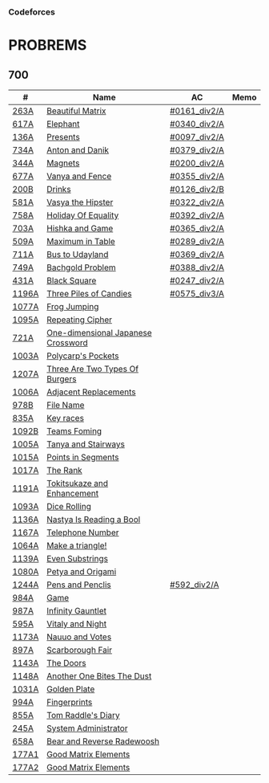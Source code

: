 ### Codeforces

# PROBREMS

## 700

| # | Name | AC | Memo |
| --- | --- | --- | --- |
| [263A](https://codeforces.com/problemset/problem/263/A) |[Beautiful Matrix](https://codeforces.com/problemset/problem/263/A) |[#0161_div2/A](https://github.com/takahironakamori/Codeforces/tree/master/Submissions/%230161_div2/A) ||
| [617A](https://codeforces.com/problemset/problem/617/A) |[Elephant](https://codeforces.com/problemset/problem/617/A) |[#0340_div2/A](https://github.com/takahironakamori/Codeforces/tree/master/Submissions/%230340_div2/A) | |
| [136A](https://codeforces.com/problemset/problem/136/A) |[Presents](https://codeforces.com/problemset/problem/136/A) |[#0097_div2/A](https://github.com/takahironakamori/Codeforces/tree/master/Submissions/%230097_div2/A) | |
| [734A](https://codeforces.com/problemset/problem/734/A) |[Anton and Danik](https://codeforces.com/problemset/problem/734/A) |[#0379_div2/A](https://github.com/takahironakamori/Codeforces/tree/master/Submissions/%230379_div2/A) | |
| [344A](https://codeforces.com/problemset/problem/344/A) |[Magnets](https://codeforces.com/problemset/problem/344/A) |[#0200_div2/A](https://github.com/takahironakamori/Codeforces/tree/master/Submissions/%230200_div2/A) | |
| [677A](https://codeforces.com/problemset/problem/677/A) |[Vanya and Fence](https://codeforces.com/problemset/problem/677/A) |[#0355_div2/A](https://github.com/takahironakamori/Codeforces/tree/master/Submissions/%230355_div2/A) | |
| [200B](https://codeforces.com/problemset/problem/200/B) |[Drinks](https://codeforces.com/problemset/problem/200/B) |[#0126_div2/B](https://github.com/takahironakamori/Codeforces/tree/master/Submissions/%230126_div2/B) | |
| [581A](https://codeforces.com/problemset/problem/581/A) |[Vasya the Hipster](https://codeforces.com/problemset/problem/581/A) |[#0322_div2/A](https://github.com/takahironakamori/Codeforces/tree/master/Submissions/%230322_div2/A) | |
| [758A](https://codeforces.com/problemset/problem/758/A) |[Holiday Of Equality](https://codeforces.com/problemset/problem/758/A) |[#0392_div2/A](https://github.com/takahironakamori/Codeforces/tree/master/Submissions/%230392_div2/A) | |
| [703A](https://codeforces.com/problemset/problem/703/A) |[Hishka and Game](https://codeforces.com/problemset/problem/703/A) |[#0365_div2/A](https://github.com/takahironakamori/Codeforces/tree/master/Submissions/%230365_div2/A) | |
| [509A](https://codeforces.com/problemset/problem/509/A) |[Maximum in Table](https://codeforces.com/problemset/problem/509/A) |[#0289_div2/A](https://github.com/takahironakamori/Codeforces/tree/master/Submissions/%230289_div2/A) | |
| [711A](https://codeforces.com/problemset/problem/711/A) |[Bus to Udayland](https://codeforces.com/problemset/problem/711/A) |[#0369_div2/A](https://github.com/takahironakamori/Codeforces/tree/master/Submissions/%230369_div2/A) | |
| [749A](https://codeforces.com/problemset/problem/749/A) |[Bachgold Problem](https://codeforces.com/problemset/problem/749/A) |[#0388_div2/A](https://github.com/takahironakamori/Codeforces/tree/master/Submissions/%230388_div2/A) | |
| [431A](https://codeforces.com/problemset/problem/431/A) |[Black Square](https://codeforces.com/problemset/problem/431/A) |[#0247_div2/A](https://github.com/takahironakamori/Codeforces/tree/master/Submissions/%230247_div2/A) | |
| [1196A](https://codeforces.com/problemset/problem/1196/A) |[Three Piles of Candies](https://codeforces.com/problemset/problem/1196/A) |[#0575_div3/A](https://github.com/takahironakamori/Codeforces/tree/master/Submissions/%230575_div3/A) | |
| [1077A](https://codeforces.com/problemset/problem/1077/A) |[Frog Jumping](https://codeforces.com/problemset/problem/1077/A) | | |
| [1095A](https://codeforces.com/problemset/problem/1095/A) |[Repeating Cipher](https://codeforces.com/problemset/problem/1095/A) | | |
| [721A](https://codeforces.com/problemset/problem/721/A) |[One-dimensional Japanese Crossword](https://codeforces.com/problemset/problem/721/A) | | |
| [1003A](https://codeforces.com/problemset/problem/1003/A) |[Polycarp's Pockets](https://codeforces.com/problemset/problem/1003/A) | | |
| [1207A](https://codeforces.com/problemset/problem/1207/A) |[Three Are Two Types Of Burgers](https://codeforces.com/problemset/problem/1207/A) | | |
| [1006A](https://codeforces.com/problemset/problem/1006/A) |[Adjacent Replacements](https://codeforces.com/problemset/problem/1006/A) | | |
| [978B](https://codeforces.com/problemset/problem/978/B) |[File Name](https://codeforces.com/problemset/problem/978/B) | | |
| [835A](https://codeforces.com/problemset/problem/835/A) |[Key races](https://codeforces.com/problemset/problem/835/A) | | |
| [1092B](https://codeforces.com/problemset/problem/1092/B) |[Teams Foming](https://codeforces.com/problemset/problem/1092/B) | | |
| [1005A](https://codeforces.com/problemset/problem/1005/A) |[Tanya and Stairways](https://codeforces.com/problemset/problem/1005/A) | | |
| [1015A](https://codeforces.com/problemset/problem/1015/A) |[Points in Segments](https://codeforces.com/problemset/problem/1015/A) | | |
| [1017A](https://codeforces.com/problemset/problem/1017/A) |[The Rank](https://codeforces.com/problemset/problem/1017/A) | | |
| [1191A](https://codeforces.com/problemset/problem/1191/A) |[Tokitsukaze and Enhancement](https://codeforces.com/problemset/problem/1191/A) | | |
| [1093A](https://codeforces.com/problemset/problem/1093/A) |[Dice Rolling](https://codeforces.com/problemset/problem/1093/A) | | |
| [1136A](https://codeforces.com/problemset/problem/1136/A) |[Nastya Is Reading a Bool](https://codeforces.com/problemset/problem/1136/A) | | |
| [1167A](https://codeforces.com/problemset/problem/1167/A) |[Telephone Number](https://codeforces.com/problemset/problem/1167/A) | | |
| [1064A](https://codeforces.com/problemset/problem/1064/A) |[Make a triangle!](https://codeforces.com/problemset/problem/1064/A) | | |
| [1139A](https://codeforces.com/problemset/problem/1139/A) |[Even Substrings](https://codeforces.com/problemset/problem/1139/A) | | |
| [1080A](https://codeforces.com/problemset/problem/1080/A) |[Petya and Origami](https://codeforces.com/problemset/problem/1080/A) | | |
| [1244A](https://codeforces.com/problemset/problem/1244/A) |[Pens and Penclis](https://codeforces.com/problemset/problem/1244/A) |[#592_div2/A](https://github.com/takahironakamori/Codeforces/tree/master/Submissions/%23592_div2/A)| |
| [984A](https://codeforces.com/problemset/problem/984/A) |[Game](https://codeforces.com/problemset/problem/984/A) | | |
| [987A](https://codeforces.com/problemset/problem/987/A) |[Infinity Gauntlet](https://codeforces.com/problemset/problem/987/A) | | |
| [595A](https://codeforces.com/problemset/problem/595/A) |[Vitaly and Night](https://codeforces.com/problemset/problem/595/A) | | |
| [1173A](https://codeforces.com/problemset/problem/1173/A) |[Nauuo and Votes](https://codeforces.com/problemset/problem/1173/A) | | |
| [897A](https://codeforces.com/problemset/problem/897/A) |[Scarborough Fair](https://codeforces.com/problemset/problem/897/A) | | |
| [1143A](https://codeforces.com/problemset/problem/1143/A) |[The Doors](https://codeforces.com/problemset/problem/1143/A) | | |
| [1148A](https://codeforces.com/problemset/problem/1148/A) |[Another One Bites The Dust](https://codeforces.com/problemset/problem/1148/A) | | |
| [1031A](https://codeforces.com/problemset/problem/1031/A) |[Golden Plate](https://codeforces.com/problemset/problem/1031/A) | | |
| [994A](https://codeforces.com/problemset/problem/994/A) |[Fingerprints](https://codeforces.com/problemset/problem/994/A) | | |
| [855A](https://codeforces.com/problemset/problem/855/A) |[Tom Raddle's Diary](https://codeforces.com/problemset/problem/855/A) | | |
| [245A](https://codeforces.com/problemset/problem/245/A) |[System Administrator](https://codeforces.com/problemset/problem/245/A) | | |
| [658A](https://codeforces.com/problemset/problem/658/A) |[Bear and Reverse Radewoosh](https://codeforces.com/problemset/problem/658/A) | | |
| [177A1](https://codeforces.com/problemset/problem/177/A1) |[Good Matrix Elements](https://codeforces.com/problemset/problem/177/A1) | | |
| [177A2](https://codeforces.com/problemset/problem/177/A2) |[Good Matrix Elements](https://codeforces.com/problemset/problem/177/A2) | | |